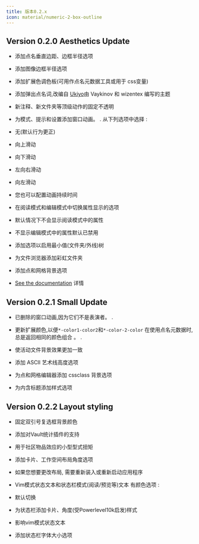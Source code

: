 ```yaml
---
title: 版本0.2.x
icon: material/numeric-2-box-outline
---
```


## Version 0.2.0 Aesthetics Update

- 添加点名垂直边距、边框半径选项

- 添加图像边框半径选项

- 添加扩展色调色板(可用作点名元数据工具或用于
css变量)

- 添加弹出点名词,改编自
[Ukiyo](https://github.com/technerium/obsidian-ukiyo)由 Vaykinov 和 wizentex 编写的主题

- 新注释、新文件夹等顶级动作的固定不透明

- 为模式、提示和设置添加窗口动画。
.
从下列选项中选择 :

- 无(默认行为更正)

- 向上滑动

- 向下滑动

- 左向右滑动

- 向左滑动

-  您也可以配置动画持续时间

- 在阅读模式和编辑模式中切换属性显示的选项

- 默认情况下不会显示阅读模式中的属性

- 不显示编辑模式中的属性默认已禁用

- 添加选项以启用最小值(文件夹/外线)树

- 为文件浏览器添加彩虹文件夹

- 添加点和网格背景选项

- [See the documentation](https://github.com/bladeacer/flexcyon/tree/master/docs/docs.md)
详情

## Version 0.2.1 Small Update

- 已删除的窗口动画,因为它们不是表演者。
.

- 更新扩展颜色,以便`*-color1-color2`和`*-color-2-color`
在使用点名元数据时, 总是返回相同的颜色组合 。
.

- 使活动文件背景效果更加一致

- 添加 ASCII 艺术线高度选项

- 为点和网格编辑器添加 cssclass 背景选项

- 为内含标题添加样式选项

## Version 0.2.2 Layout styling

- 固定双引号复选框背景颜色

- 添加对Vault统计插件的支持

- 用于社区物品效应的小型型式扭矩

- 添加卡片、工作空间布局角度选项

- 如果您想要更改布局, 需要重新装入或重新启动应用程序

- Vim模式状态文本和状态栏模式(阅读/预览等)文本
有颜色选项 :
- 默认切换
- 为状态栏添加卡片、角度(受Powerlevel10k启发)样式
- 影响vim模式状态文本
- 添加状态栏字体大小选项
